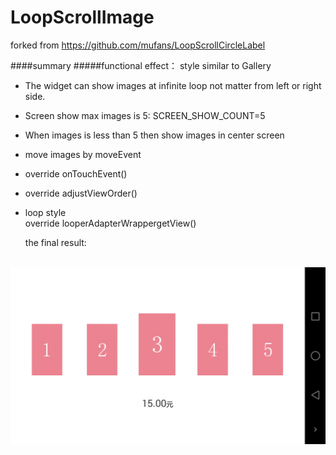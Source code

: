 # LoopScrollImage

forked from https://github.com/mufans/LoopScrollCircleLabel

####summary
#####functional effect：
style similar to  Gallery <br/>

- The widget can show images at infinite loop not matter from left or right side. <br/>
- Screen show max images is 5: SCREEN_SHOW_COUNT=5<br/>
- When images is less than 5 then show images in center screen<br/>
- move images by moveEvent<br/>
- override onTouchEvent()<br/>
- override adjustViewOrder()<br/>
- loop style<br/>
  override looperAdapterWrappergetView() <br/>
  
  the final result:
  
  ![image](https://github.com/SelenaWong/LoopScrollImage/blob/master/app/src/main/res/drawable-hdpi/loopscrollimage.gif)
